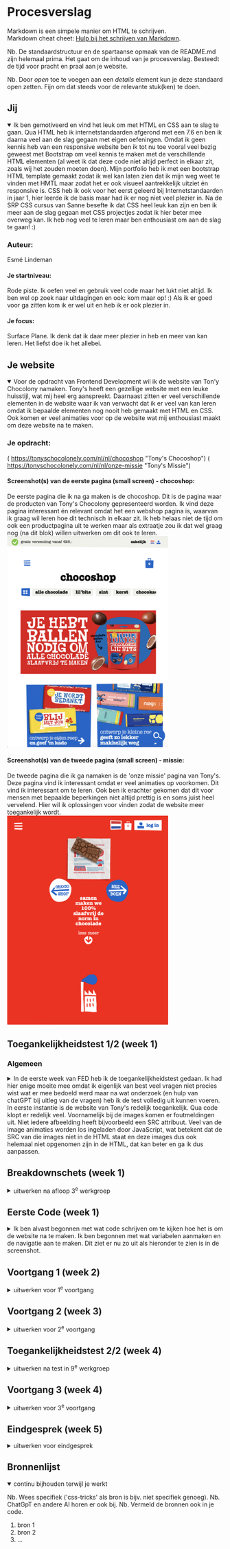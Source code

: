# Procesverslag
Markdown is een simpele manier om HTML te schrijven.  
Markdown cheat cheet: [Hulp bij het schrijven van Markdown](https://github.com/adam-p/markdown-here/wiki/Markdown-Cheatsheet).

Nb. De standaardstructuur en de spartaanse opmaak van de README.md zijn helemaal prima. Het gaat om de inhoud van je procesverslag. Besteedt de tijd voor pracht en praal aan je website.

Nb. Door *open* toe te voegen aan een *details* element kun je deze standaard open zetten. Fijn om dat steeds voor de relevante stuk(ken) te doen.





## Jij

<details open>
  <summary>Ik ben gemotiveerd en vind het leuk om met HTML en CSS aan te slag te gaan. Qua HTML heb ik internetstandaarden afgerond met een 7.6 en ben ik daarna veel aan de slag gegaan met eigen oefeningen. Omdat ik geen kennis heb van een responsive website ben ik tot nu toe vooral veel bezig geweest met Bootstrap om veel kennis te maken met de verschillende HTML elementen (al weet ik dat deze code niet altijd perfect in elkaar zit, zoals wij het zouden moeten doen). Mijn portfolio heb ik met een bootstrap HTML template gemaakt zodat ik wel kan laten zien dat ik mijn weg weet te vinden met HMTL maar zodat het er ook visueel aantrekkelijk uitziet én responsive is. CSS heb ik ook voor het eerst geleerd bij Internetstandaarden in jaar 1, hier leerde ik de basis maar had ik er nog niet veel plezier in. Na de SRP CSS cursus van Sanne besefte ik dat CSS heel leuk kan zijn en ben ik meer aan de slag gegaan met CSS projectjes zodat ik hier beter mee overweg kan. Ik heb nog veel te leren maar ben enthousiast om aan de slag te gaan! :) </summary>

  ### Auteur:
  Esmé Lindeman

  #### Je startniveau:
  Rode piste. Ik oefen veel en gebruik veel code maar het lukt niet altijd. Ik ben wel op zoek naar uitdagingen en ook: kom maar op! :) Als ik er goed voor ga zitten kom ik er wel uit en heb ik er ook plezier in.

  #### Je focus:
  Surface Plane. Ik denk dat ik daar meer plezier in heb en meer van kan leren. Het liefst doe ik het allebei.
 
</details>





## Je website

<details open>
  <summary>Voor de opdracht van Frontend Development wil ik de website van Ton'y Chocolony namaken. Tony's heeft een gezellige website met een leuke huisstijl, wat mij heel erg aanspreekt. Daarnaast zitten er veel verschillende elementen in de website waar ik van verwacht dat ik er veel van kan leren omdat ik bepaalde elementen nog nooit heb gemaakt met HTML en CSS. Ook komen er veel animaties voor op de website wat mij enthousiast maakt om deze website na te maken. </summary>

  ### Je opdracht:
  ( https://tonyschocolonely.com/nl/nl/chocoshop "Tony's Chocoshop")
  ( https://tonyschocolonely.com/nl/nl/onze-missie "Tony's Missie")

  #### Screenshot(s) van de eerste pagina (small screen) - chocoshop: 
  <summary>De eerste pagina die ik na ga maken is de chocoshop. Dit is de pagina waar de producten van Tony's Chocolony gepresenteerd worden. Ik vind deze pagina interessant én relevant omdat het een webshop pagina is, waarvan ik graag wil leren hoe dit technisch in elkaar zit. Ik heb helaas niet de tijd om ook een productpagina uit te werken maar als extraatje zou ik dat wel graag nog (na dit blok) willen uitwerken om dit ook te leren.</summary>
  <img src="readme-images/home.tony.png" width="375px" alt="pagina van tony's chocolony waar de producten getoond worden">

  #### Screenshot(s) van de tweede pagina (small screen) - missie:
  <summary>De tweede pagina die ik ga namaken is de 'onze missie' pagina van Tony's. Deze pagina vind ik interessant omdat er veel animaties op voorkomen. Dit vind ik interessant om te leren. Ook ben ik erachter gekomen dat dit voor mensen met bepaalde beperkingen niet altijd prettig is en soms juist heel vervelend. Hier wil ik oplossingen voor vinden zodat de website meer toegankelijk wordt.</summary>
  <img src="readme-images/missie.tony.png" width="375px" alt="Pagina waar de missie van tony's chocolony besproken wordt.">
 
</details>



## Toegankelijkheidstest 1/2 (week 1)

### Algemeen
<details>
  <summary>In de eerste week van FED heb ik de toegankelijkheidstest gedaan. Ik had hier enige moeite mee omdat ik eigenlijk van best veel vragen niet precies wist wat er mee bedoeld werd maar na wat onderzoek (en hulp van chatGPT bij uitleg van de vragen) heb ik de test volledig uit kunnen voeren. In eerste instantie is de website van Tony's redelijk toegankelijk. Qua code klopt er redelijk veel. Voornamelijk bij de images komen er foutmeldingen uit. Niet iedere afbeelding heeft bijvoorbeeld een SRC attribuut. Veel van de image animaties worden los ingeladen door JavaScript, wat betekent dat de SRC van die images niet in de HTML staat en deze images dus ook helemaal niet opgenomen zijn in de HTML, dat kan beter en ga ik dus aanpassen.</summary>
  
  ### Bevindingen
  #### Visuele beperking
    <summary>Tijdens het maken van de breakdown schets kwam ik er echter achter dat er ook een aantal dingen wat minder zijn aan de website. Zo zijn er veel images met tekst erin (als image dus) waardoor de screenreader deze tekst niet zal oplezen, wat vervelend is voor mensen met een visuele beperking. Hier valt veel aan te verbeteren, dit zijn daarnaast ook veranderingen die makkelijk te implementeren zijn. Voor de maker is er een relatief simpele oplossing voor maar voor de persoon met een visuele beperking is het een wereld van verschil, de website is namelijk veel beter te begrijpen als dit aangepast wordt. De ALT tekst is over het algemeen goed op de website. De meeste images hebben een alt text die overeen komt met de inhoud van de image. Helaas gaat het nog niet bij alle images goed en is er dus nog mogelijkheid tot verbetering.  </summary>

  #### ADHD  
  <summary>Mensen met aandoeningen als ADHD hebben moeite met concentreren. Voor deze gebruiker is de site van Tony's onoverzichtelijk. Wel is er een duidelijke structuur wat wel weer zorgt voor meer overzicht op de website. De teksten zijn niet te lang en makkelijk te volgen, ook voor iemand met bijvoorbeeld ADHD. Audio en Video spelen niet automatisch af, wat zorgt voor rust op de website. De problemen die iemand met een aandoening als ADHD kan tegenkomen op deze website zijn de volgende. Er gebeurt heel veel en er is veel beweging op de website, de animaties maken de website aantrekkelijk maar niet voor iemand met concentratieproblemen. Er is nu geen mogelijkheid om deze animaties stil te zetten, dit is een belangrijk punt om te verbeteren zodat de website toegankelijker wordt voor deze gebruikersgroep. De navigatie - zeker in het hamburger menu - heeft heel veel elementen. Er wordt wel wat meer structuur aangebracht door de verschillende onderdelen van de website weer te geven met een specifieke kleur op de achtergrond (zie afbeelding).  </summary>
</details>



## Breakdownschets (week 1)

<details>
  <summary>uitwerken na afloop 3<sup>e</sup> werkgroep</summary>

  ### de hele pagina: 
  <img src="readme-images/breakdown-missie.jpg" width="375px" alt="breakdown van de hele pagina 'missie' ">

  ### dynamisch deel (bijv menu): 
  <img src="readme-images/dummy-plaatje.jpg" width="375px" alt="breakdown van een dynamisch deel">

  ### wellicht nog een dynamisch deel (bijv filter): 
  <img src="readme-images/dummy-plaatje.jpg" width="375px" alt="breakdown van nog een dynamisch deel">

</details>

## Eerste Code (week 1)
<details>
<summary>Ik ben alvast begonnen met wat code schrijven om te kijken hoe het is om de website na te maken. Ik ben begonnen met wat variabelen aanmaken en de navigatie aan te maken. Dit ziet er nu zo uit als hieronder te zien is in de screenshot.</summary>

## Origineel op de pagina van Tony's Chocolony
<img src="readme-images/navigatie-origineel.png" width="375px" alt="onze missie, doe mee, chocoshop, gepersonaliseerd, super store, en verder..">

## Mijn eerste poging tot het namaken van de navigatie
<img src="readme-images/navigatie-nagemaakt.png" width="375px" alt="onze missie, doe mee, chocoshop, gepersonaliseerd, super store, en verder..">

## Werkgroep 2 - verder met de code
<summary>Ik ben begonnen met de animatie maken van de chocoladeletter. In de code van de website zie ik dat het allemaal losse plaatjes zijn die overgaan in elkaar. Ik ben gaan opzoeken hoe ik dit kan doen met code. https://chat.openai.com/c/f5ce79e8-4cc9-4292-a9f5-6cf819249248 </summary>

</details>





## Voortgang 1 (week 2)

<details>
  <summary>uitwerken voor 1<sup>e</sup> voortgang</summary>

  ### Stand van zaken
  hier dit ging goed & dit was lastig (neem ook screenshots op van delen van je website en code)


  ### Agenda voor meeting
  samen met je groepje opstellen

  | student 1      | student 2          | student 3    | student 4        |
  | ---            | ---                | ---          | ---              |
  | dit bespreken  | en dit             | en ik dit    | en dan ik dat    |
  | en dat ook nog | dit als er tijd is | nog een punt | dit wil ik zeker |
  | ...            | ...                | ...          | ...              |


  ### Verslag van meeting
  hier na afloop snel de uitkomsten van de meeting vastleggen

  - punt 1
  - punt 2
  - nog een punt
  - ...

</details>





## Voortgang 2 (week 3)

<details>
  <summary>uitwerken voor 2<sup>e</sup> voortgang</summary>

  ### Stand van zaken
  hier dit ging goed & dit was lastig (neem ook screenshots op van delen van je website en code)


  ### Agenda voor meeting
  samen met je groepje opstellen

  | student 1      | student 2          | student 3    | student 4        |
  | ---            | ---                | ---          | ---              |
  | dit bespreken  | en dit             | en ik dit    | en dan ik dat    |
  | en dat ook nog | dit als er tijd is | nog een punt | dit wil ik zeker |
  | ...            | ...                | ...          | ...              |


  ### Verslag van meeting
  hier na afloop snel de uitkomsten van de meeting vastleggen

  - punt 1
  - punt 2
  - nog een punt
- ...

</details>





## Toegankelijkheidstest 2/2 (week 4)

<details>
  <summary>uitwerken na test in 9<sup>e</sup> werkgroep</summary>

  ### Bevindingen
  Lijst met je bevindingen die in de test naar voren kwamen (geef ook aan wat er verbeterd is):

</details>





## Voortgang 3 (week 4)

<details>
  <summary>uitwerken voor 3<sup>e</sup> voortgang</summary>

  ### Stand van zaken
  hier dit ging goed & dit was lastig (neem ook screenshots op van delen van je website en code)


  ### Agenda voor meeting
  samen met je groepje opstellen

  | student 1      | student 2          | student 3    | student 4        |
  | ---            | ---                | ---          | ---              |
  | dit bespreken  | en dit             | en ik dit    | en dan ik dat    |
  | en dat ook nog | dit als er tijd is | nog een punt | dit wil ik zeker |
  | ...            | ...                | ...          | ...              |


  ### Verslag van meeting
  hier na afloop snel de uitkomsten van de meeting vastleggen

  - punt 1
  - punt 2
  - nog een punt
  - ...

</details>





## Eindgesprek (week 5)

<details>
  <summary>uitwerken voor eindgesprek</summary>

  ### Je uitkomst - karakteristiek screenshots:
  <img src="readme-images/dummy-plaatje.jpg" width="375px" alt="uitomst opdracht 1">


  ### Dit ging goed/Heb ik geleerd: 
  Korte omschrijving met plaatjes

  <img src="readme-images/dummy-plaatje.jpg" width="375px" alt="top">


  ### Dit was lastig/Is niet gelukt:
  Korte omschrijving met plaatjes

  <img src="readme-images/dummy-plaatje.jpg" width="375px" alt="bummer">
</details>





## Bronnenlijst

<details open>
  <summary>continu bijhouden terwijl je werkt</summary>

  Nb. Wees specifiek ('css-tricks' als bron is bijv. niet specifiek genoeg). 
  Nb. ChatGpT en andere AI horen er ook bij.
  Nb. Vermeld de bronnen ook in je code.

  1. bron 1
  2. bron 2
  3. ...

</details>
